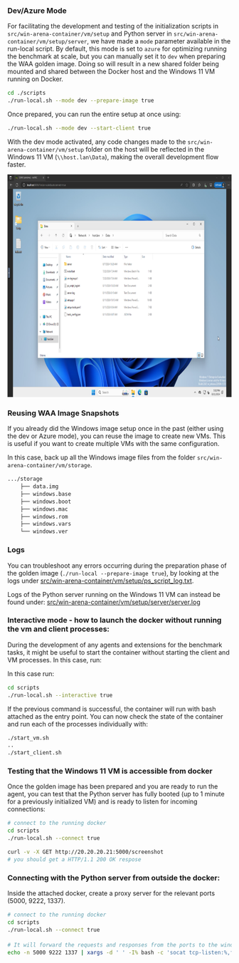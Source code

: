 ### Dev/Azure Mode

For facilitating the development and testing of the initialization scripts in `src/win-arena-container/vm/setup` and Python server in `src/win-arena-container/vm/setup/server`, we have made a `mode` parameter available in the run-local script. By default, this mode is set to `azure` for optimizing running the benchmark at scale, but you can manually set it to `dev` when preparing the WAA golden image. Doing so will result in a new shared folder being mounted and shared between the Docker host and the Windows 11 VM running on Docker.

```bash
cd ./scripts
./run-local.sh --mode dev --prepare-image true
```

Once prepared, you can run the entire setup at once using:
```bash
./run-local.sh --mode dev --start-client true
```

With the dev mode activated, any code changes made to the `src/win-arena-container/vm/setup` folder on the host will be reflected in the Windows 11 VM (`\\host.lan\Data`), making the overall development flow faster.

<div align="center">
    <img src="../img/local_dev_mode_shared_folder.png" alt="local_dev_mode_shared_folder" height="500"/>
</div>

### Reusing WAA Image Snapshots

If you already did the Windows image setup once in the past (either using the dev or Azure mode), you can reuse the image to create new VMs. This is useful if you want to create multiple VMs with the same configuration.

In this case, back up all the Windows image files from the folder `src/win-arena-container/vm/storage`.

```bash
.../storage
    ├── data.img
    ├── windows.base
    ├── windows.boot
    ├── windows.mac
    ├── windows.rom
    ├── windows.vars
    └── windows.ver
```

### Logs

You can troubleshoot any errors occurring during the preparation phase of the golden image (`./run-local --prepare-image true`), by looking at the logs under [src/win-arena-container/vm/setup/ps_script_log.txt](../src/win-arena-container/vm/setup/ps_script_log.txt).

Logs of the Python server running on the Windows 11 VM can instead be found under: [src/win-arena-container/vm/setup/server/server.log](../src/win-arena-container/vm/setup/server/server.log)

### Interactive mode - how to launch the docker without running the vm and client processes:
During the development of any agents and extensions for the benchmark tasks, it might be useful to start the container without starting the client and VM processes. In this case, run:

In this case run:
```bash
cd scripts
./run-local.sh --interactive true
```

If the previous command is successful, the container will run with bash attached as the entry point. You can now check the state of the container and run each of the processes individually with:

```bash
./start_vm.sh
.. 
./start_client.sh
```

### Testing that the Windows 11 VM is accessible from docker

Once the golden image has been prepared and you are ready to run the agent, you can test that the Python server has fully booted (up to 1 minute for a previously initialized VM) and is ready to listen for incoming connections:

```bash
# connect to the running docker
cd scripts
./run-local.sh --connect true
```

```bash
curl -v -X GET http://20.20.20.21:5000/screenshot
# you should get a HTTP/1.1 200 OK respose
```

### Connecting with the Python server from outside the docker:

Inside the attached docker, create a proxy server for the relevant ports (5000, 9222, 1337).

```bash
# connect to the running docker
cd scripts
./run-local.sh --connect true

# It will forward the requests and responses from the ports to the windows server's IP inside the docker
echo -n 5000 9222 1337 | xargs -d ' ' -I% bash -c 'socat tcp-listen:%,fork tcp:
```
